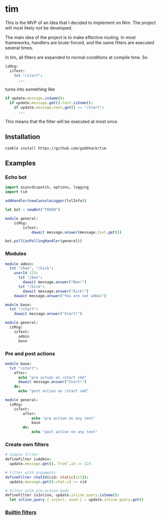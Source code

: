 # tim

This is the MVP of an idea that I decided to implement on Nim. The project will most likely not be developed.

The main idea of the project is to make effective routing. In most frameworks, handlers are brute-forced, and the same filters are executed several times.

In tim, all filters are expanded to normal conditions at compile time. So

```nim
isMsg:
  isText:
    txt "/start":
      ...
```

turns into something like

```nim
if update.message.isSome():
  if update.message.get().text.isSome():
    if update.message.text.get() == "/start":
      ...
```

This means that the filter will be executed at most once.

## Installation

`nimble install https://github.com/gabbhack/tim`

## Examples

### Echo bot

```nim
import asyncdispatch, options, logging
import tim

addHandler(newConsoleLogger(lvlInfo))

let bot = newBot("TOKEN")

module general:
    isMsg:
        isText:
            dawait message.answer(message.text.get())

bot.poll(asPollingHandler(general))
```

### Modules

```nim
module admin:
  txt "/ban", "/kick":
    userId 123:
      txt "/ban":
        dawait message.answer("Ban!")
      txt "/kick":
        dawait message.answer("Kick!")
    dawait message.answer("You are not admin")

module base:
  txt "/start":
    dawait message.answer("Start!")

module general:
  isMsg:
    isText:
      admin
      base
```

### Pre and post actions

```nim
module base:
  txt "/start":
    after:
      echo "pre action on /start cmd"
      dawait message.answer("Start!")
    do:
      echo "post action on /start cmd"

module general:
  isMsg:
    isText:
        after:
            echo "pre action on any text"
            base
        do:
            echo "post action on any text"
```

### Create own filters

```nim
# Simple filter
defineFilter isAdmin:
  update.message.get().`from`.id == 123

# Filter with arguments
defineFilter chatId(cid: static[int]):
  update.message.get().chat.id == cid

# Filter with pre-action body
defineFilter isInline, update.inline_query.isSome():
  let inline_query {.inject, used.} = update.inline_query.get()
```

### [Builtin filters](https://github.com/gabbhack/tim/blob/master/src/tim/private/filters.nim)
